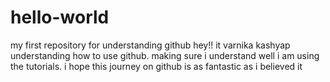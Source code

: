 # hello-world
my first repository for understanding github
hey!! it varnika kashyap understanding how to use github. making sure i understand well i am using the tutorials. i hope this journey on github is as fantastic as i believed it 

